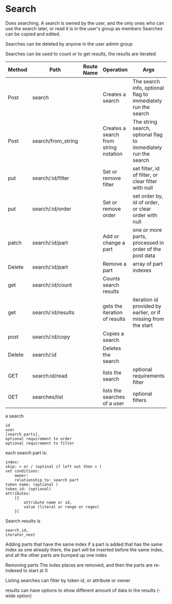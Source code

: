 # Search

Does searching.
A search is owned by the user, and the only ones who can use the search later, or read it is in the user's group as members
Searches can be copied and edited.

Searches can be deleted by anyone in the user admin group

Searches can be used to count or to get results, the results are iterated


| Method | Path               | Route Name | Operation                             | Args                                                           |
|--------|--------------------|------------|---------------------------------------|----------------------------------------------------------------|
| Post   | search             |            | Creates a search                      | The search info, optional flag to immediately run the search   |
| Post   | search/from_string |            | Creates a search from string notation | The string search, optional flag to immediately run the search |
| put    | search/:id/filter  |            | Set or remove filter                  | set filter, id of filter, or clear filter with null            |
| put    | search/:id/order   |            | Set or remove order                   | set order by, id of order, or clear order with null            |
| patch  | search/:id/part    |            | Add or change a part                  | one or more parts, processed in order of the post data         |
| Delete | search/:id/part    |            | Remove a part                         | array of part indexes                                          |
| get    | search/:id/count   |            | Counts search results                 |                                                                |
| get    | search/:id/results |            | gets the iteration of results         | iteration id provided by earlier, or if missing from the start |
| post   | search/:id/copy    |            | Copies a search                       |                                                                |
| Delete | search/:id         |            | Deletes the search                    |                                                                |
| GET    | search:id/read     |            | lists the search                      | optional requirements filter                                   |
| GET    | searches/list      |            | lists the searches of a user          | optional filters                                               |






a search

    id
    user
    [search parts],
    optional requirement to order
    optional requirement to filter

each search part is:

    index: 
    skip: > or / (optinal if left out then > )
    set conditions:
        owner:
        relationship_to: search part
    token name: (optional )
    token_id: (optional)
    attributes:
        [{
            attribute name or id,
            value (literal or range or regex)
        }]


Search results is
    
    search_id,
    iterator_next


Adding parts that have the same index
    if a part is added that has the same index as one already there, the part will be inserted before the same index, and all the other parts are bumped up one index

Removing parts
    The index places are removed, and then the parts are re-indexed to start at 0

Listing searches
    can filter by token id, or attribute or owner

results can have options to show different amount of data in the results (-wide option)